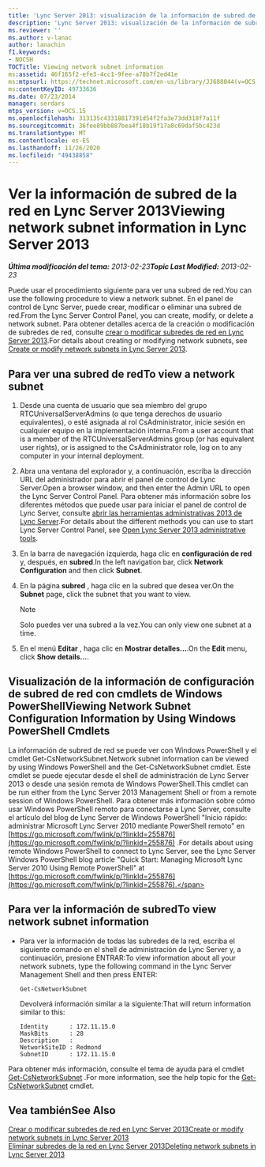```yaml
---
title: 'Lync Server 2013: visualización de la información de subred de red'
description: 'Lync Server 2013: visualización de la información de subred de la red.'
ms.reviewer: ''
ms.author: v-lanac
author: lanachin
f1.keywords:
- NOCSH
TOCTitle: Viewing network subnet information
ms:assetid: 46f165f2-efe3-4cc1-9fee-a78b7f2ed41e
ms:mtpsurl: https://technet.microsoft.com/en-us/library/JJ688044(v=OCS.15)
ms:contentKeyID: 49733636
ms.date: 07/23/2014
manager: serdars
mtps_version: v=OCS.15
ms.openlocfilehash: 313135c43318817391d54f2fa3e73dd318f7a11f
ms.sourcegitcommit: 36fee89bb887bea4f18b19f17a8c69daf5bc423d
ms.translationtype: MT
ms.contentlocale: es-ES
ms.lasthandoff: 11/26/2020
ms.locfileid: "49438858"
---
```

# <a name="viewing-network-subnet-information-in-lync-server-2013"></a><span data-ttu-id="c0732-103">Ver la información de subred de la red en Lync Server 2013</span><span class="sxs-lookup"><span data-stu-id="c0732-103">Viewing network subnet information in Lync Server 2013</span></span>

<div data-xmlns="http://www.w3.org/1999/xhtml">

<div class="topic" data-xmlns="http://www.w3.org/1999/xhtml" data-msxsl="urn:schemas-microsoft-com:xslt" data-cs="https://msdn.microsoft.com/">

<div data-asp="https://msdn2.microsoft.com/asp">



</div>

<div id="mainSection">

<div id="mainBody"><span data-ttu-id="c0732-104">

<span> </span></span><span class="sxs-lookup"><span data-stu-id="c0732-104">

<span> </span></span></span>

<span data-ttu-id="c0732-105">_**Última modificación del tema:** 2013-02-23_</span><span class="sxs-lookup"><span data-stu-id="c0732-105">_**Topic Last Modified:** 2013-02-23_</span></span>

<span data-ttu-id="c0732-106">Puede usar el procedimiento siguiente para ver una subred de red.</span><span class="sxs-lookup"><span data-stu-id="c0732-106">You can use the following procedure to view a network subnet.</span></span> <span data-ttu-id="c0732-107">En el panel de control de Lync Server, puede crear, modificar o eliminar una subred de red.</span><span class="sxs-lookup"><span data-stu-id="c0732-107">From the Lync Server Control Panel, you can create, modify, or delete a network subnet.</span></span> <span data-ttu-id="c0732-108">Para obtener detalles acerca de la creación o modificación de subredes de red, consulte [crear o modificar subredes de red en Lync Server 2013](lync-server-2013-create-or-modify-network-subnets.md).</span><span class="sxs-lookup"><span data-stu-id="c0732-108">For details about creating or modifying network subnets, see [Create or modify network subnets in Lync Server 2013](lync-server-2013-create-or-modify-network-subnets.md).</span></span>

<div>

## <a name="to-view-a-network-subnet"></a><span data-ttu-id="c0732-109">Para ver una subred de red</span><span class="sxs-lookup"><span data-stu-id="c0732-109">To view a network subnet</span></span>

1.  <span data-ttu-id="c0732-110">Desde una cuenta de usuario que sea miembro del grupo RTCUniversalServerAdmins (o que tenga derechos de usuario equivalentes), o esté asignada al rol CsAdministrator, inicie sesión en cualquier equipo en la implementación interna.</span><span class="sxs-lookup"><span data-stu-id="c0732-110">From a user account that is a member of the RTCUniversalServerAdmins group (or has equivalent user rights), or is assigned to the CsAdministrator role, log on to any computer in your internal deployment.</span></span>

2.  <span data-ttu-id="c0732-111">Abra una ventana del explorador y, a continuación, escriba la dirección URL del administrador para abrir el panel de control de Lync Server.</span><span class="sxs-lookup"><span data-stu-id="c0732-111">Open a browser window, and then enter the Admin URL to open the Lync Server Control Panel.</span></span> <span data-ttu-id="c0732-112">Para obtener más información sobre los diferentes métodos que puede usar para iniciar el panel de control de Lync Server, consulte [abrir las herramientas administrativas 2013 de Lync Server](lync-server-2013-open-lync-server-administrative-tools.md).</span><span class="sxs-lookup"><span data-stu-id="c0732-112">For details about the different methods you can use to start Lync Server Control Panel, see [Open Lync Server 2013 administrative tools](lync-server-2013-open-lync-server-administrative-tools.md).</span></span>

3.  <span data-ttu-id="c0732-113">En la barra de navegación izquierda, haga clic en **configuración de red** y, después, en **subred**.</span><span class="sxs-lookup"><span data-stu-id="c0732-113">In the left navigation bar, click **Network Configuration** and then click **Subnet**.</span></span>

4.  <span data-ttu-id="c0732-114">En la página **subred** , haga clic en la subred que desea ver.</span><span class="sxs-lookup"><span data-stu-id="c0732-114">On the **Subnet** page, click the subnet that you want to view.</span></span>
    
    <div>
    

    > [!NOTE]  
    > <span data-ttu-id="c0732-115">Solo puedes ver una subred a la vez.</span><span class="sxs-lookup"><span data-stu-id="c0732-115">You can only view one subnet at a time.</span></span>

    
    </div>

5.  <span data-ttu-id="c0732-116">En el menú **Editar** , haga clic en **Mostrar detalles...**.</span><span class="sxs-lookup"><span data-stu-id="c0732-116">On the **Edit** menu, click **Show details…**.</span></span>

</div>

<div>

## <a name="viewing-network-subnet-configuration-information-by-using-windows-powershell-cmdlets"></a><span data-ttu-id="c0732-117">Visualización de la información de configuración de subred de red con cmdlets de Windows PowerShell</span><span class="sxs-lookup"><span data-stu-id="c0732-117">Viewing Network Subnet Configuration Information by Using Windows PowerShell Cmdlets</span></span>

<span data-ttu-id="c0732-118">La información de subred de red se puede ver con Windows PowerShell y el cmdlet Get-CsNetworkSubnet.</span><span class="sxs-lookup"><span data-stu-id="c0732-118">Network subnet information can be viewed by using Windows PowerShell and the Get-CsNetworkSubnet cmdlet.</span></span> <span data-ttu-id="c0732-119">Este cmdlet se puede ejecutar desde el shell de administración de Lync Server 2013 o desde una sesión remota de Windows PowerShell.</span><span class="sxs-lookup"><span data-stu-id="c0732-119">This cmdlet can be run either from the Lync Server 2013 Management Shell or from a remote session of Windows PowerShell.</span></span> <span data-ttu-id="c0732-120">Para obtener más información sobre cómo usar Windows PowerShell remoto para conectarse a Lync Server, consulte el artículo del blog de Lync Server de Windows PowerShell "Inicio rápido: administrar Microsoft Lync Server 2010 mediante PowerShell remoto" en [https://go.microsoft.com/fwlink/p/?linkId=255876](https://go.microsoft.com/fwlink/p/?linkid=255876) .</span><span class="sxs-lookup"><span data-stu-id="c0732-120">For details about using remote Windows PowerShell to connect to Lync Server, see the Lync Server Windows PowerShell blog article "Quick Start: Managing Microsoft Lync Server 2010 Using Remote PowerShell" at [https://go.microsoft.com/fwlink/p/?linkId=255876](https://go.microsoft.com/fwlink/p/?linkid=255876).</span></span>

<div>

## <a name="to-view-network-subnet-information"></a><span data-ttu-id="c0732-121">Para ver la información de subred</span><span class="sxs-lookup"><span data-stu-id="c0732-121">To view network subnet information</span></span>

  - <span data-ttu-id="c0732-122">Para ver la información de todas las subredes de la red, escriba el siguiente comando en el shell de administración de Lync Server y, a continuación, presione ENTRAR:</span><span class="sxs-lookup"><span data-stu-id="c0732-122">To view information about all your network subnets, type the following command in the Lync Server Management Shell and then press ENTER:</span></span>
    
        Get-CsNetworkSubnet
    
    <span data-ttu-id="c0732-123">Devolverá información similar a la siguiente:</span><span class="sxs-lookup"><span data-stu-id="c0732-123">That will return information similar to this:</span></span>
    
        Identity      : 172.11.15.0
        MaskBits      : 28
        Description   :
        NetworkSiteID : Redmond
        SubnetID      : 172.11.15.0

</div>

<span data-ttu-id="c0732-124">Para obtener más información, consulte el tema de ayuda para el cmdlet [Get-CsNetworkSubnet](https://docs.microsoft.com/powershell/module/skype/Get-CsNetworkSubnet) .</span><span class="sxs-lookup"><span data-stu-id="c0732-124">For more information, see the help topic for the [Get-CsNetworkSubnet](https://docs.microsoft.com/powershell/module/skype/Get-CsNetworkSubnet) cmdlet.</span></span>

</div>

<div>

## <a name="see-also"></a><span data-ttu-id="c0732-125">Vea también</span><span class="sxs-lookup"><span data-stu-id="c0732-125">See Also</span></span>


[<span data-ttu-id="c0732-126">Crear o modificar subredes de red en Lync Server 2013</span><span class="sxs-lookup"><span data-stu-id="c0732-126">Create or modify network subnets in Lync Server 2013</span></span>](lync-server-2013-create-or-modify-network-subnets.md)  
[<span data-ttu-id="c0732-127">Eliminar subredes de la red en Lync Server 2013</span><span class="sxs-lookup"><span data-stu-id="c0732-127">Deleting network subnets in Lync Server 2013</span></span>](lync-server-2013-deleting-network-subnets.md)  
  

<span data-ttu-id="c0732-128"></div>

</div>

<span> </span>

</div>

</div>

</span><span class="sxs-lookup"><span data-stu-id="c0732-128"></div>

</div>

<span> </span>

</div>

</div>

</span></span></div>


